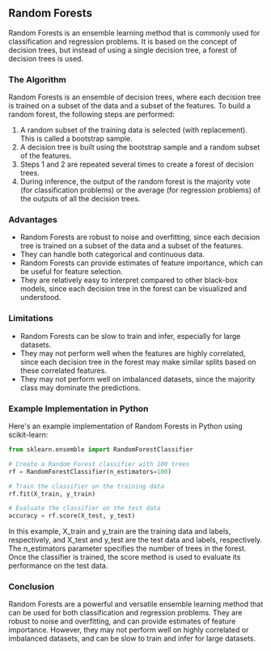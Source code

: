 ## Random Forests
Random Forests is an ensemble learning method that is commonly used for classification and regression problems. It is based on the concept of decision trees, but instead of using a single decision tree, a forest of decision trees is used.

### The Algorithm
Random Forests is an ensemble of decision trees, where each decision tree is trained on a subset of the data and a subset of the features. To build a random forest, the following steps are performed:

1. A random subset of the training data is selected (with replacement). This is called a bootstrap sample.
2. A decision tree is built using the bootstrap sample and a random subset of the features.
3. Steps 1 and 2 are repeated several times to create a forest of decision trees.
4. During inference, the output of the random forest is the majority vote (for classification problems) or the average (for regression problems) of the outputs of all the decision trees.

### Advantages
- Random Forests are robust to noise and overfitting, since each decision tree is trained on a subset of the data and a subset of the features.
- They can handle both categorical and continuous data.
- Random Forests can provide estimates of feature importance, which can be useful for feature selection.
- They are relatively easy to interpret compared to other black-box models, since each decision tree in the forest can be visualized and understood.

### Limitations
- Random Forests can be slow to train and infer, especially for large datasets.
- They may not perform well when the features are highly correlated, since each decision tree in the forest may make similar splits based on these correlated features.
- They may not perform well on imbalanced datasets, since the majority class may dominate the predictions.

### Example Implementation in Python
Here's an example implementation of Random Forests in Python using scikit-learn:

```python 
from sklearn.ensemble import RandomForestClassifier

# Create a Random Forest classifier with 100 trees
rf = RandomForestClassifier(n_estimators=100)

# Train the classifier on the training data
rf.fit(X_train, y_train)

# Evaluate the classifier on the test data
accuracy = rf.score(X_test, y_test)
```

In this example, X_train and y_train are the training data and labels, respectively, and X_test and y_test are the test data and labels, respectively. The n_estimators parameter specifies the number of trees in the forest. Once the classifier is trained, the score method is used to evaluate its performance on the test data.

### Conclusion
Random Forests are a powerful and versatile ensemble learning method that can be used for both classification and regression problems. They are robust to noise and overfitting, and can provide estimates of feature importance. However, they may not perform well on highly correlated or imbalanced datasets, and can be slow to train and infer for large datasets.